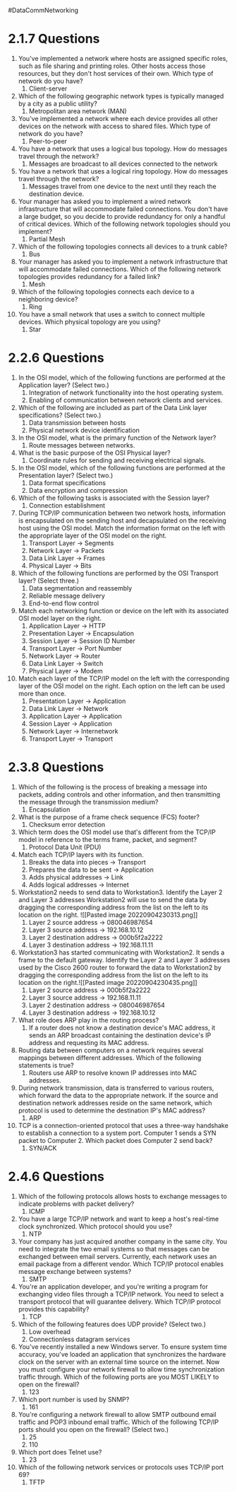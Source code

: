 #DataCommNetworking
# 2.1.7 Questions
1. You've implemented a network where hosts are assigned specific roles, such as file sharing and printing roles. Other hosts access those resources, but they don't host services of their own. Which type of network do you have?
	1. Client-server
2. Which of the following geographic network types is typically managed by a city as a public utility?
	1. Metropolitan area network (MAN)
3. You've implemented a network where each device provides all other devices on the network with access to shared files. Which type of network do you have?
	1. Peer-to-peer
4. You have a network that uses a logical bus topology. How do messages travel through the network?
	1. Messages are broadcast to all devices connected to the network
5. You have a network that uses a logical ring topology. How do messages travel through the network?
	1. Messages travel from one device to the next until they reach the destination device.
6. Your manager has asked you to implement a wired network infrastructure that will accommodate failed connections. You don't have a large budget, so you decide to provide redundancy for only a handful of critical devices. Which of the following network topologies should you implement?
	1. Partial Mesh
7. Which of the following topologies connects all devices to a trunk cable?
	1. Bus
8. Your manager has asked you to implement a network infrastructure that will accommodate failed connections. Which of the following network topologies provides redundancy for a failed link?
	1. Mesh
9. Which of the following topologies connects each device to a neighboring device?
	1. Ring
10. You have a small network that uses a switch to connect multiple devices. Which physical topology are you using?
	1. Star

# 2.2.6 Questions
1. In the OSI model, which of the following functions are performed at the Application layer? (Select two.)
	1. Integration of network functionality into the host operating system.
	2. Enabling of communication between network clients and services.
2. Which of the following are included as part of the Data Link layer specifications? (Select two.)
	1. Data transmission between hosts
	2. Physical network device identification
3. In the OSI model, what is the primary function of the Network layer?
	1. Route messages between networks.
4. What is the basic purpose of the OSI Physical layer?
	1. Coordinate rules for sending and receiving electrical signals.
5. In the OSI model, which of the following functions are performed at the Presentation layer? (Select two.)
	1. Data format specifications
	2. Data encryption and compression
6. Which of the following tasks is associated with the Session layer?
	1. Connection establishment
7. During TCP/IP communication between two network hosts, information is encapsulated on the sending host and decapsulated on the receiving host using the OSI model. Match the information format on the left with the appropriate layer of the OSI model on the right.
	1. Transport Layer -> Segments
	2. Network Layer -> Packets
	3. Data Link Layer -> Frames
	4. Physical Layer -> Bits
8. Which of the following functions are performed by the OSI Transport layer? (Select three.)
	1. Data segmentation and reassembly
	2. Reliable message delivery
	3. End-to-end flow control
9. Match each networking function or device on the left with its associated OSI model layer on the right.
	1. Application Layer -> HTTP
	2. Presentation Layer -> Encapsulation
	3. Session Layer -> Session ID Number
	4. Transport Layer -> Port Number
	5. Network Layer -> Router
	6. Data Link Layer -> Switch
	7. Physical Layer -> Modem
10. Match each layer of the TCP/IP model on the left with the corresponding layer of the OSI model on the right. Each option on the left can be used more than once.
	1. Presentation Layer -> Application
	2. Data Link Layer -> Network
	3. Application Layer -> Application
	4. Session Layer -> Application
	5. Network Layer -> Internetwork
	6. Transport Layer -> Transport

# 2.3.8 Questions
1. Which of the following is the process of breaking a message into packets, adding controls and other information, and then transmitting the message through the transmission medium?
	1. Encapsulation
2. What is the purpose of a frame check sequence (FCS) footer?
	1. Checksum error detection
3. Which term does the OSI model use that's different from the TCP/IP model in reference to the terms frame, packet, and segment?
	1. Protocol Data Unit (PDU)
4. Match each TCP/IP layers with its function.
	1. Breaks the data into pieces -> Transport
	2. Prepares the data to be sent -> Application
	3. Adds physical addresses -> Link
	4. Adds logical addresses -> Internet
5. Workstation2 needs to send data to Workstation3. Identify the Layer 2 and Layer 3 addresses Workstation2 will use to send the data by dragging the corresponding address from the list on the left to its location on the right. ![[Pasted image 20220904230313.png]]
	1. Layer 2 source address -> 080046987654
	2. Layer 3 source address -> 192.168.10.12
	3. Layer 2 destination address -> 000b5f2a2222
	4. Layer 3 destination address -> 192.168.11.11
6. Workstation3 has started communicating with Workstation2. It sends a frame to the default gateway. Identify the Layer 2 and Layer 3 addresses used by the Cisco 2600 router to forward the data to Workstation2 by dragging the corresponding address from the list on the left to its location on the right.![[Pasted image 20220904230435.png]]
	1. Layer 2 source address -> 000b5f2a2222
	2. Layer 3 source address -> 192.168.11.11
	3. Layer 2 destination address -> 080046987654
	4. Layer 3 destination address -> 192.168.10.12
7. What role does ARP play in the routing process?
	1. If a router does not know a destination device's MAC address, it sends an ARP broadcast containing the destination device's IP address and requesting its MAC address.
8. Routing data between computers on a network requires several mappings between different addresses. Which of the following statements is true?
	1. Routers use ARP to resolve known IP addresses into MAC addresses.
9. During network transmission, data is transferred to various routers, which forward the data to the appropriate network. If the source and destination network addresses reside on the same network, which protocol is used to determine the destination IP's MAC address?
	1. ARP
10. TCP is a connection-oriented protocol that uses a three-way handshake to establish a connection to a system port. Computer 1 sends a SYN packet to Computer 2. Which packet does Computer 2 send back?
	1. SYN/ACK

# 2.4.6 Questions
1. Which of the following protocols allows hosts to exchange messages to indicate problems with packet delivery?
	1. ICMP
2. You have a large TCP/IP network and want to keep a host's real-time clock synchronized. Which protocol should you use?
	1. NTP
3. Your company has just acquired another company in the same city. You need to integrate the two email systems so that messages can be exchanged between email servers. Currently, each network uses an email package from a different vendor. Which TCP/IP protocol enables message exchange between systems?
	1. SMTP
4. You're an application developer, and you're writing a program for exchanging video files through a TCP/IP network. You need to select a transport protocol that will guarantee delivery. Which TCP/IP protocol provides this capability?
	1. TCP
5. Which of the following features does UDP provide? (Select two.)
	1. Low overhead
	2. Connectionless datagram services
6. You've recently installed a new Windows server. To ensure system time accuracy, you've loaded an application that synchronizes the hardware clock on the server with an external time source on the internet. Now you must configure your network firewall to allow time synchronization traffic through. Which of the following ports are you MOST LIKELY to open on the firewall?
	1. 123
7. Which port number is used by SNMP?
	1. 161
8. You're configuring a network firewall to allow SMTP outbound email traffic and POP3 inbound email traffic. Which of the following TCP/IP ports should you open on the firewall? (Select two.)
	1. 25
	2. 110
9. Which port does Telnet use?
	1. 23
10. Which of the following network services or protocols uses TCP/IP port 69?
	1. TFTP